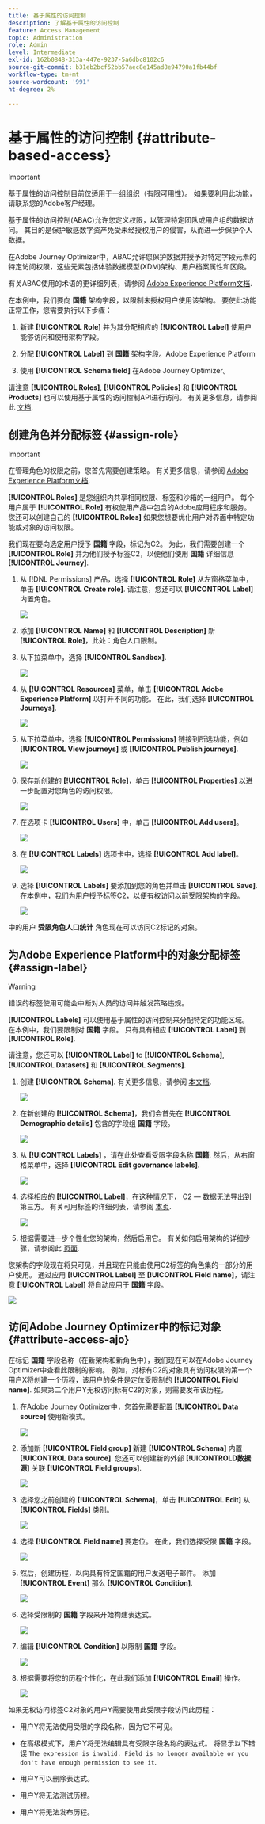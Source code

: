 ```yaml
---
title: 基于属性的访问控制
description: 了解基于属性的访问控制
feature: Access Management
topic: Administration
role: Admin
level: Intermediate
exl-id: 162b0848-313a-447e-9237-5a6dbc8102c6
source-git-commit: b31eb2bcf52bb57aec8e145ad8e94790a1fb44bf
workflow-type: tm+mt
source-wordcount: '991'
ht-degree: 2%

---
```


# 基于属性的访问控制 {#attribute-based-access}

>[!IMPORTANT]
>
>基于属性的访问控制目前仅适用于一组组织（有限可用性）。 如果要利用此功能，请联系您的Adobe客户经理。

基于属性的访问控制(ABAC)允许您定义权限，以管理特定团队或用户组的数据访问。 其目的是保护敏感数字资产免受未经授权用户的侵害，从而进一步保护个人数据。

在Adobe Journey Optimizer中，ABAC允许您保护数据并授予对特定字段元素的特定访问权限，这些元素包括体验数据模型(XDM)架构、用户档案属性和区段。

有关ABAC使用的术语的更详细列表，请参阅 [Adobe Experience Platform文档](https://experienceleague.adobe.com/docs/experience-platform/access-control/abac/overview.html).

在本例中，我们要向 **国籍** 架构字段，以限制未授权用户使用该架构。 要使此功能正常工作，您需要执行以下步骤：

1. 新建  **[!UICONTROL Role]** 并为其分配相应的  **[!UICONTROL Label]** 使用户能够访问和使用架构字段。

1. 分配  **[!UICONTROL Label]** 到 **国籍** 架构字段。Adobe Experience Platform

1. 使用  **[!UICONTROL Schema field]** 在Adobe Journey Optimizer。

请注意 **[!UICONTROL Roles]**, **[!UICONTROL Policies]** 和 **[!UICONTROL Products]** 也可以使用基于属性的访问控制API进行访问。 有关更多信息，请参阅此 [文档](https://experienceleague.adobe.com/docs/experience-platform/access-control/abac/abac-api/overview.html).

## 创建角色并分配标签 {#assign-role}

>[!IMPORTANT]
>
>在管理角色的权限之前，您首先需要创建策略。 有关更多信息，请参阅 [Adobe Experience Platform文档](https://experienceleague.adobe.com/docs/experience-platform/access-control/abac/permissions-ui/policies.html).

**[!UICONTROL Roles]** 是您组织内共享相同权限、标签和沙箱的一组用户。 每个用户属于 **[!UICONTROL Role]** 有权使用产品中包含的Adobe应用程序和服务。
您还可以创建自己的 **[!UICONTROL Roles]** 如果您想要优化用户对界面中特定功能或对象的访问权限。

我们现在要向选定用户授予 **国籍** 字段，标记为C2。 为此，我们需要创建一个 **[!UICONTROL Role]** 并为他们授予标签C2，以便他们使用 **国籍** 详细信息 **[!UICONTROL Journey]**.

1. 从 [!DNL Permissions] 产品，选择 **[!UICONTROL Role]** 从左窗格菜单中，单击 **[!UICONTROL Create role]**. 请注意，您还可以 **[!UICONTROL Label]** 内置角色。

   ![](assets/role_1.png)

1. 添加 **[!UICONTROL Name]** 和 **[!UICONTROL Description]** 新 **[!UICONTROL Role]**，此处：角色人口限制。

1. 从下拉菜单中，选择 **[!UICONTROL Sandbox]**.

   ![](assets/role_2.png)

1. 从 **[!UICONTROL Resources]** 菜单，单击 **[!UICONTROL Adobe Experience Platform]** 以打开不同的功能。 在此，我们选择 **[!UICONTROL Journeys]**.

   ![](assets/role_3.png)

1. 从下拉菜单中，选择 **[!UICONTROL Permissions]** 链接到所选功能，例如 **[!UICONTROL View journeys]** 或 **[!UICONTROL Publish journeys]**.

   ![](assets/role_6.png)

1. 保存新创建的 **[!UICONTROL Role]**，单击 **[!UICONTROL Properties]** 以进一步配置对您角色的访问权限。

   ![](assets/role_7.png)

1. 在选项卡 **[!UICONTROL Users]** 中，单击 **[!UICONTROL Add users]**。

   ![](assets/role_8.png)

1. 在 **[!UICONTROL Labels]** 选项卡中，选择 **[!UICONTROL Add label]**。

   ![](assets/role_9.png)

1. 选择 **[!UICONTROL Labels]** 要添加到您的角色并单击 **[!UICONTROL Save]**. 在本例中，我们为用户授予标签C2，以便有权访问以前受限架构的字段。

   ![](assets/role_4.png)

中的用户 **受限角色人口统计** 角色现在可以访问C2标记的对象。

## 为Adobe Experience Platform中的对象分配标签 {#assign-label}

>[!WARNING]
>
>错误的标签使用可能会中断对人员的访问并触发策略违规。

**[!UICONTROL Labels]** 可以使用基于属性的访问控制来分配特定的功能区域。
在本例中，我们要限制对 **国籍** 字段。 只有具有相应 **[!UICONTROL Label]** 到  **[!UICONTROL Role]**.

请注意，您还可以  **[!UICONTROL Label]** to  **[!UICONTROL Schema]**,  **[!UICONTROL Datasets]** 和  **[!UICONTROL Segments]**.

1. 创建 **[!UICONTROL Schema]**. 有关更多信息，请参阅 [本文档](https://experienceleague.adobe.com/docs/experience-platform/xdm/schema/composition.html?lang=zh-Hans).

   ![](assets/label_1.png)

1. 在新创建的 **[!UICONTROL Schema]**，我们会首先在 **[!UICONTROL Demographic details]** 包含的字段组 **国籍** 字段。

   ![](assets/label_2.png)

1. 从 **[!UICONTROL Labels]** ，请在此处查看受限字段名称 **国籍**. 然后，从右窗格菜单中，选择 **[!UICONTROL Edit governance labels]**.

   ![](assets/label_3.png)

1. 选择相应的 **[!UICONTROL Label]**，在这种情况下， C2 — 数据无法导出到第三方。 有关可用标签的详细列表，请参阅 [本页](https://experienceleague.adobe.com/docs/experience-platform/data-governance/labels/reference.html#contract-labels).

   ![](assets/label_4.png)

1. 根据需要进一步个性化您的架构，然后启用它。 有关如何启用架构的详细步骤，请参阅此 [页面](https://experienceleague.adobe.com/docs/experience-platform/xdm/ui/resources/schemas.html#profile).

您架构的字段现在将只可见，并且现在只能由使用C2标签的角色集的一部分的用户使用。
通过应用 **[!UICONTROL Label]** 至 **[!UICONTROL Field name]**，请注意 **[!UICONTROL Label]** 将自动应用于 **国籍** 字段。

![](assets/label_5.png)

## 访问Adobe Journey Optimizer中的标记对象 {#attribute-access-ajo}

在标记 **国籍** 字段名称（在新架构和新角色中），我们现在可以在Adobe Journey Optimizer中查看此限制的影响。
例如，对标有C2的对象具有访问权限的第一个用户X将创建一个历程，该用户的条件是定位受限制的 **[!UICONTROL Field name]**. 如果第二个用户Y无权访问标有C2的对象，则需要发布该历程。

1. 在Adobe Journey Optimizer中，您首先需要配置 **[!UICONTROL Data source]** 使用新模式。

   ![](assets/journey_1.png)

1. 添加新 **[!UICONTROL Field group]** 新建 **[!UICONTROL Schema]** 内置 **[!UICONTROL Data source]**. 您还可以创建新的外部 **[!UICONTROLD数据源]** 关联 **[!UICONTROL Field groups]**.

   ![](assets/journey_2.png)

1. 选择您之前创建的 **[!UICONTROL Schema]**，单击 **[!UICONTROL Edit]** 从 **[!UICONTROL Fields]** 类别。

   ![](assets/journey_3.png)

1. 选择 **[!UICONTROL Field name]** 要定位。 在此，我们选择受限 **国籍** 字段。

   ![](assets/journey_4.png)

1. 然后，创建历程，以向具有特定国籍的用户发送电子邮件。 添加 **[!UICONTROL Event]** 那么 **[!UICONTROL Condition]**.

   ![](assets/journey_5.png)

1. 选择受限制的 **国籍** 字段来开始构建表达式。

   ![](assets/journey_6.png)

1. 编辑 **[!UICONTROL Condition]** 以限制 **国籍** 字段。

   ![](assets/journey_7.png)

1. 根据需要将您的历程个性化，在此我们添加 **[!UICONTROL Email]** 操作。

   ![](assets/journey_8.png)

如果无权访问标签C2对象的用户Y需要使用此受限字段访问此历程：

* 用户Y将无法使用受限的字段名称，因为它不可见。

* 在高级模式下，用户Y将无法编辑具有受限字段名称的表达式。 将显示以下错误 `The expression is invalid. Field is no longer available or you don't have enough permission to see it`.

* 用户Y可以删除表达式。

* 用户Y将无法测试历程。

* 用户Y将无法发布历程。
